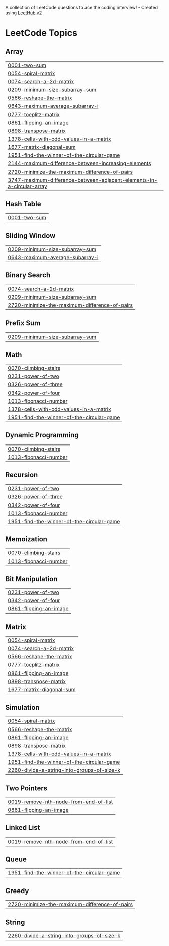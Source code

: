 A collection of LeetCode questions to ace the coding interview! - Created using [LeetHub v2](https://github.com/arunbhardwaj/LeetHub-2.0)
<!---LeetCode Topics Start-->
# LeetCode Topics
## Array
|  |
| ------- |
| [0001-two-sum](https://github.com/pandu-66/Leetcode/tree/master/0001-two-sum) |
| [0054-spiral-matrix](https://github.com/pandu-66/Leetcode/tree/master/0054-spiral-matrix) |
| [0074-search-a-2d-matrix](https://github.com/pandu-66/Leetcode/tree/master/0074-search-a-2d-matrix) |
| [0209-minimum-size-subarray-sum](https://github.com/pandu-66/Leetcode/tree/master/0209-minimum-size-subarray-sum) |
| [0566-reshape-the-matrix](https://github.com/pandu-66/Leetcode/tree/master/0566-reshape-the-matrix) |
| [0643-maximum-average-subarray-i](https://github.com/pandu-66/Leetcode/tree/master/0643-maximum-average-subarray-i) |
| [0777-toeplitz-matrix](https://github.com/pandu-66/Leetcode/tree/master/0777-toeplitz-matrix) |
| [0861-flipping-an-image](https://github.com/pandu-66/Leetcode/tree/master/0861-flipping-an-image) |
| [0898-transpose-matrix](https://github.com/pandu-66/Leetcode/tree/master/0898-transpose-matrix) |
| [1378-cells-with-odd-values-in-a-matrix](https://github.com/pandu-66/Leetcode/tree/master/1378-cells-with-odd-values-in-a-matrix) |
| [1677-matrix-diagonal-sum](https://github.com/pandu-66/Leetcode/tree/master/1677-matrix-diagonal-sum) |
| [1951-find-the-winner-of-the-circular-game](https://github.com/pandu-66/Leetcode/tree/master/1951-find-the-winner-of-the-circular-game) |
| [2144-maximum-difference-between-increasing-elements](https://github.com/pandu-66/Leetcode/tree/master/2144-maximum-difference-between-increasing-elements) |
| [2720-minimize-the-maximum-difference-of-pairs](https://github.com/pandu-66/Leetcode/tree/master/2720-minimize-the-maximum-difference-of-pairs) |
| [3747-maximum-difference-between-adjacent-elements-in-a-circular-array](https://github.com/pandu-66/Leetcode/tree/master/3747-maximum-difference-between-adjacent-elements-in-a-circular-array) |
## Hash Table
|  |
| ------- |
| [0001-two-sum](https://github.com/pandu-66/Leetcode/tree/master/0001-two-sum) |
## Sliding Window
|  |
| ------- |
| [0209-minimum-size-subarray-sum](https://github.com/pandu-66/Leetcode/tree/master/0209-minimum-size-subarray-sum) |
| [0643-maximum-average-subarray-i](https://github.com/pandu-66/Leetcode/tree/master/0643-maximum-average-subarray-i) |
## Binary Search
|  |
| ------- |
| [0074-search-a-2d-matrix](https://github.com/pandu-66/Leetcode/tree/master/0074-search-a-2d-matrix) |
| [0209-minimum-size-subarray-sum](https://github.com/pandu-66/Leetcode/tree/master/0209-minimum-size-subarray-sum) |
| [2720-minimize-the-maximum-difference-of-pairs](https://github.com/pandu-66/Leetcode/tree/master/2720-minimize-the-maximum-difference-of-pairs) |
## Prefix Sum
|  |
| ------- |
| [0209-minimum-size-subarray-sum](https://github.com/pandu-66/Leetcode/tree/master/0209-minimum-size-subarray-sum) |
## Math
|  |
| ------- |
| [0070-climbing-stairs](https://github.com/pandu-66/Leetcode/tree/master/0070-climbing-stairs) |
| [0231-power-of-two](https://github.com/pandu-66/Leetcode/tree/master/0231-power-of-two) |
| [0326-power-of-three](https://github.com/pandu-66/Leetcode/tree/master/0326-power-of-three) |
| [0342-power-of-four](https://github.com/pandu-66/Leetcode/tree/master/0342-power-of-four) |
| [1013-fibonacci-number](https://github.com/pandu-66/Leetcode/tree/master/1013-fibonacci-number) |
| [1378-cells-with-odd-values-in-a-matrix](https://github.com/pandu-66/Leetcode/tree/master/1378-cells-with-odd-values-in-a-matrix) |
| [1951-find-the-winner-of-the-circular-game](https://github.com/pandu-66/Leetcode/tree/master/1951-find-the-winner-of-the-circular-game) |
## Dynamic Programming
|  |
| ------- |
| [0070-climbing-stairs](https://github.com/pandu-66/Leetcode/tree/master/0070-climbing-stairs) |
| [1013-fibonacci-number](https://github.com/pandu-66/Leetcode/tree/master/1013-fibonacci-number) |
## Recursion
|  |
| ------- |
| [0231-power-of-two](https://github.com/pandu-66/Leetcode/tree/master/0231-power-of-two) |
| [0326-power-of-three](https://github.com/pandu-66/Leetcode/tree/master/0326-power-of-three) |
| [0342-power-of-four](https://github.com/pandu-66/Leetcode/tree/master/0342-power-of-four) |
| [1013-fibonacci-number](https://github.com/pandu-66/Leetcode/tree/master/1013-fibonacci-number) |
| [1951-find-the-winner-of-the-circular-game](https://github.com/pandu-66/Leetcode/tree/master/1951-find-the-winner-of-the-circular-game) |
## Memoization
|  |
| ------- |
| [0070-climbing-stairs](https://github.com/pandu-66/Leetcode/tree/master/0070-climbing-stairs) |
| [1013-fibonacci-number](https://github.com/pandu-66/Leetcode/tree/master/1013-fibonacci-number) |
## Bit Manipulation
|  |
| ------- |
| [0231-power-of-two](https://github.com/pandu-66/Leetcode/tree/master/0231-power-of-two) |
| [0342-power-of-four](https://github.com/pandu-66/Leetcode/tree/master/0342-power-of-four) |
| [0861-flipping-an-image](https://github.com/pandu-66/Leetcode/tree/master/0861-flipping-an-image) |
## Matrix
|  |
| ------- |
| [0054-spiral-matrix](https://github.com/pandu-66/Leetcode/tree/master/0054-spiral-matrix) |
| [0074-search-a-2d-matrix](https://github.com/pandu-66/Leetcode/tree/master/0074-search-a-2d-matrix) |
| [0566-reshape-the-matrix](https://github.com/pandu-66/Leetcode/tree/master/0566-reshape-the-matrix) |
| [0777-toeplitz-matrix](https://github.com/pandu-66/Leetcode/tree/master/0777-toeplitz-matrix) |
| [0861-flipping-an-image](https://github.com/pandu-66/Leetcode/tree/master/0861-flipping-an-image) |
| [0898-transpose-matrix](https://github.com/pandu-66/Leetcode/tree/master/0898-transpose-matrix) |
| [1677-matrix-diagonal-sum](https://github.com/pandu-66/Leetcode/tree/master/1677-matrix-diagonal-sum) |
## Simulation
|  |
| ------- |
| [0054-spiral-matrix](https://github.com/pandu-66/Leetcode/tree/master/0054-spiral-matrix) |
| [0566-reshape-the-matrix](https://github.com/pandu-66/Leetcode/tree/master/0566-reshape-the-matrix) |
| [0861-flipping-an-image](https://github.com/pandu-66/Leetcode/tree/master/0861-flipping-an-image) |
| [0898-transpose-matrix](https://github.com/pandu-66/Leetcode/tree/master/0898-transpose-matrix) |
| [1378-cells-with-odd-values-in-a-matrix](https://github.com/pandu-66/Leetcode/tree/master/1378-cells-with-odd-values-in-a-matrix) |
| [1951-find-the-winner-of-the-circular-game](https://github.com/pandu-66/Leetcode/tree/master/1951-find-the-winner-of-the-circular-game) |
| [2260-divide-a-string-into-groups-of-size-k](https://github.com/pandu-66/Leetcode/tree/master/2260-divide-a-string-into-groups-of-size-k) |
## Two Pointers
|  |
| ------- |
| [0019-remove-nth-node-from-end-of-list](https://github.com/pandu-66/Leetcode/tree/master/0019-remove-nth-node-from-end-of-list) |
| [0861-flipping-an-image](https://github.com/pandu-66/Leetcode/tree/master/0861-flipping-an-image) |
## Linked List
|  |
| ------- |
| [0019-remove-nth-node-from-end-of-list](https://github.com/pandu-66/Leetcode/tree/master/0019-remove-nth-node-from-end-of-list) |
## Queue
|  |
| ------- |
| [1951-find-the-winner-of-the-circular-game](https://github.com/pandu-66/Leetcode/tree/master/1951-find-the-winner-of-the-circular-game) |
## Greedy
|  |
| ------- |
| [2720-minimize-the-maximum-difference-of-pairs](https://github.com/pandu-66/Leetcode/tree/master/2720-minimize-the-maximum-difference-of-pairs) |
## String
|  |
| ------- |
| [2260-divide-a-string-into-groups-of-size-k](https://github.com/pandu-66/Leetcode/tree/master/2260-divide-a-string-into-groups-of-size-k) |
<!---LeetCode Topics End-->